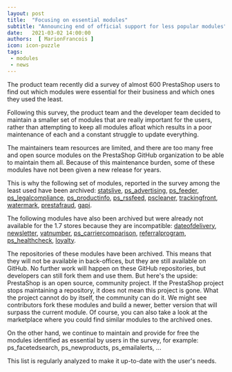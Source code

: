 ```yaml
---
layout: post
title:  "Focusing on essential modules"
subtitle: "Announcing end of official support for less popular modules"
date:   2021-03-02 14:00:00
authors:  [ MarionFrancois ]
icon: icon-puzzle
tags: 
 - modules
 - news
---
```


The product team recently did a survey of almost 600 PrestaShop users to find out which modules were essential for their business and which ones they used the least.

Following this survey, the product team and the developer team decided to maintain a smaller set of modules that are really important for the users, rather than attempting to keep all modules afloat which results in a poor maintenance of each and a constant struggle to update everything.

The maintainers team resources are limited, and there are too many free and open source modules on the PrestaShop GitHub organization to be able to maintain them all. Because of this maintenance burden, some of these modules have not been given a new release for years.

This is why the following set of modules, reported in the survey among the least used have been archived: [statslive](https://github.com/PrestaShop/statslive), [ps_advertising](https://github.com/PrestaShop/ps_advertising), [ps_feeder](https://github.com/PrestaShop/ps_feeder), [ps_legalcompliance](https://github.com/PrestaShop/ps_legalcompliance), [ps_productinfo](https://github.com/PrestaShop/ps_productinfo), [ps_rssfeed](https://github.com/PrestaShop/ps_rssfeed), [pscleaner](https://github.com/PrestaShop/pscleaner), [trackingfront](https://github.com/PrestaShop/trackingfront), [watermark](https://github.com/PrestaShop/watermark), [prestafraud](https://github.com/PrestaShop/prestafraud), [gapi](https://github.com/PrestaShop/gapi).

The following modules have also been archived but were already not available for the 1.7 stores because they are incompatible: [dateofdelivery](https://github.com/PrestaShop/dateofdelivery), [newsletter](https://github.com/PrestaShop/newsletter), [vatnumber](https://github.com/PrestaShop/vatnumber), [ps_carriercomparison](https://github.com/PrestaShop/ps_carriercomparison), [referralprogram](https://github.com/PrestaShop/referralprogram), [ps_healthcheck](https://github.com/PrestaShop/ps_healthcheck), [loyalty](https://github.com/PrestaShop/loyalty).


The repositories of these modules have been archived. This means that they will not be available in back-offices, but they are still available on GitHub. No further work will happen on these GitHub repositories, but developers can still fork them and use them.
But here's the upside: PrestaShop is an open source, community project. If the PrestaShop project stops maintaining a repository, it does not mean this project is gone. What the project cannot do by itself, the community can do it. We might see contributors fork these modules and build a newer, better version that will surpass the current module.
Of course, you can also take a look at the marketplace where you could find similar modules to the archived ones.

On the other hand, we continue to maintain and provide for free the modules identified as essential by users in the survey, for example: ps_facetedsearch, ps_newproducts, ps_emailalerts, ...

This list is regularly analyzed to make it up-to-date with the user's needs.
